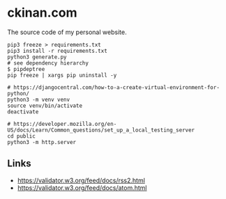 # ckinan.com

The source code of my personal website.

```
pip3 freeze > requirements.txt
pip3 install -r requirements.txt
python3 generate.py
# see dependency hierarchy
$ pipdeptree
pip freeze | xargs pip uninstall -y

# https://djangocentral.com/how-to-a-create-virtual-environment-for-python/
python3 -m venv venv
source venv/bin/activate
deactivate

# https://developer.mozilla.org/en-US/docs/Learn/Common_questions/set_up_a_local_testing_server
cd public
python3 -m http.server
```

## Links
- https://validator.w3.org/feed/docs/rss2.html
- https://validator.w3.org/feed/docs/atom.html